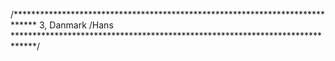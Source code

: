 /*****************************************************************************
3, Danmark
/Hans
*****************************************************************************/
